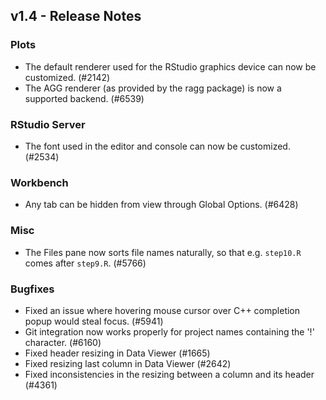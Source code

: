 ## v1.4 - Release Notes

### Plots

* The default renderer used for the RStudio graphics device can now be customized. (#2142)
* The AGG renderer (as provided by the ragg package) is now a supported backend. (#6539)

### RStudio Server

* The font used in the editor and console can now be customized. (#2534)

### Workbench

* Any tab can be hidden from view through Global Options. (#6428)

### Misc

* The Files pane now sorts file names naturally, so that e.g. `step10.R` comes after `step9.R`. (#5766)

### Bugfixes

* Fixed an issue where hovering mouse cursor over C++ completion popup would steal focus. (#5941)
* Git integration now works properly for project names containing the '!' character. (#6160)
* Fixed header resizing in Data Viewer (#1665)
* Fixed resizing last column in Data Viewer (#2642)
* Fixed inconsistencies in the resizing between a column and its header (#4361)
